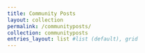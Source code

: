 ```yaml
---
title: Community Posts
layout: collection
permalink: /communityposts/
collection: communityposts
entries_layout: list #list (default), grid
---
```

